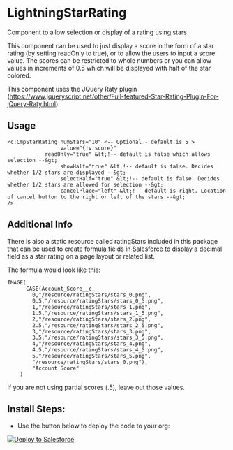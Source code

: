 # LightningStarRating

Component to allow selection or display of a rating using stars

This component can be used to just display a score in the form of a star rating (by setting readOnly to true), or to allow the users to input a score value.  The scores can be restricted to whole numbers or you can allow values in increments of 0.5 which will be displayed with half of the star colored.

This component uses the JQuery Raty plugin (https://www.jqueryscript.net/other/Full-featured-Star-Rating-Plugin-For-jQuery-Raty.html)

## Usage

```
<c:CmpStarRating numStars="10" <-- Optional - default is 5 >
                 value="{!v.score}" 
	        readOnly="true" &lt;!-- default is false which allows selection --&gt;
                 showHalf="true" &lt;!-- default is false. Decides whether 1/2 stars are displayed --&gt;
                 selectHalf="true" &lt;!-- default is false. Decides whether 1/2 stars are allowed for selection --&gt;
                 cancelPlace="left" &lt;!-- default is right. Location of cancel button to the right or left of the stars --&gt; 
/>
```

## Additional Info

There is also a static resource called ratingStars included in this package that can be used to create formula fields in Salesforce to display a decimal field as a star rating on a page layout or related list.

The formula would look like this:

```
IMAGE( 
      CASE(Account_Score__c, 
		0,"/resource/ratingStars/stars_0.png", 
		0.5,"/resource/ratingStars/stars_0_5.png", 
		1,"/resource/ratingStars/stars_1.png", 
		1.5,"/resource/ratingStars/stars_1_5.png", 
		2,"/resource/ratingStars/stars_2.png", 
		2.5,"/resource/ratingStars/stars_2_5.png", 
		3,"/resource/ratingStars/stars_3.png", 
		3.5,"/resource/ratingStars/stars_3_5.png", 
		4,"/resource/ratingStars/stars_4.png", 
		4.5,"/resource/ratingStars/stars_4_5.png", 
		5,"/resource/ratingStars/stars_5.png", 
		"/resource/ratingStars/stars_0.png"), 
		"Account Score" 
	)
```

If you are not using partial scores (.5), leave out those values.


	
## Install Steps:
* Use the button below to deploy the code to your org:

<a href="https://githubsfdeploy.herokuapp.com?owner=veenasundara&repo= LightningStarRating">
  <img alt="Deploy to Salesforce"
       src="https://raw.githubusercontent.com/afawcett/githubsfdeploy/master/src/main/webapp/resources/img/deploy.png">
</a>
